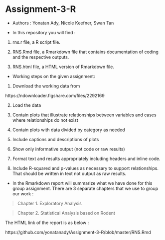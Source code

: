 # Assignment-3-R
- Authors : Yonatan Ady, Nicole Keefner, Swan Tan

- In this repository you will find :

1. rns.r file, a R script file.

2. RNS.Rmd file, a Rmarkdown file that contains documentation of coding and the respective outputs. 

3. RNS.html file, a HTML version of Rmarkdown file. 

- Working steps on the given assignment:

1. Download the working data from <dl>
  <dt>https://ndownloader.figshare.com/files/2292169</dt>
</dl>

2. Load the data

3. Contain plots that illustrate relationships between variables and cases where relationships do not exist

4. Contain plots with data divided by category as needed

5. Include captions and descriptions of plots

6. Show only informative output (not code or raw results)

7. Format text and results appropriately including headers and inline code.

8. Include R-squared and p-values as necessary to support relationships. That should be written in text not output as raw results.

- In the Rmarkdown report will summarize what we have done for this group assignment. There are 3 separate chapters that we use to group our work :

>Chapter 1. Exploratory Analysis

>Chapter 2. Statistical Analysis based on Rodent

The HTML link of the report is as below :
<dl>
  <dt>https://github.com/yonatanady/Assignment-3-R/blob/master/RNS.Rmd</dt>
</dl>
